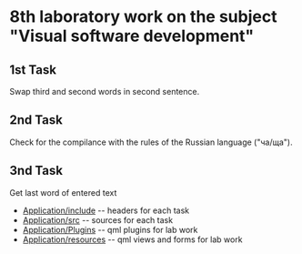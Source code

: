 # 8th laboratory work on the subject "Visual software development"

## 1st Task

Swap third and second words in second sentence.

## 2nd Task

Check for the compilance with the rules of the Russian language ("ча/ща").

## 3nd Task

Get last word of entered text

* [Application/include](./Application/include) -- headers for each task
* [Application/src](./Application/src) -- sources for each task
* [Application/Plugins](./Application/Plugins) -- qml plugins for lab work
* [Application/resources](./Application/resources) -- qml views and forms for lab work
